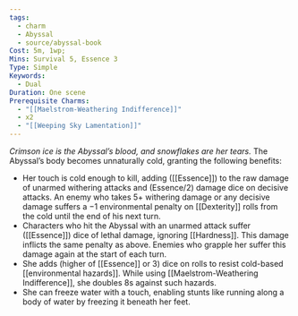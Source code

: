 ```yaml
---
tags:
  - charm
  - Abyssal
  - source/abyssal-book
Cost: 5m, 1wp;
Mins: Survival 5, Essence 3
Type: Simple
Keywords:
  - Dual
Duration: One scene
Prerequisite Charms:
  - "[[Maelstrom-Weathering Indifference]]"
  - x2
  - "[[Weeping Sky Lamentation]]"
---
```

*Crimson ice is the Abyssal’s blood, and snowflakes are her tears.*
The Abyssal’s body becomes unnaturally cold, granting the following benefits:
 - Her touch is cold enough to kill, adding ([[Essence]]) to the raw damage of unarmed withering attacks and (Essence/2) damage dice on decisive attacks. An enemy who takes 5+ withering damage or any decisive damage suffers a −1 environmental penalty on [[Dexterity]] rolls from the cold until the end of his next turn.
 - Characters who hit the Abyssal with an unarmed attack suffer ([[Essence]]) dice of lethal damage, ignoring [[Hardness]]. This damage inflicts the same penalty as above. Enemies who grapple her suffer this damage again at the start of each turn.
 - She adds (higher of [[Essence]] or 3) dice on rolls to resist cold-based [[environmental hazards]]. While using [[Maelstrom-Weathering Indifference]], she doubles 8s against such hazards.
 - She can freeze water with a touch, enabling stunts like running along a body of water by freezing it beneath her feet.